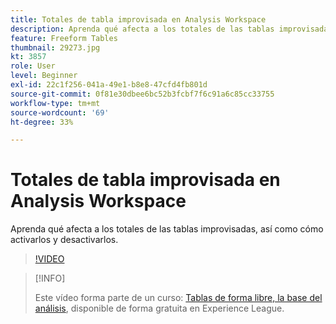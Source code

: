 ```yaml
---
title: Totales de tabla improvisada en Analysis Workspace
description: Aprenda qué afecta a los totales de las tablas improvisadas, así como cómo activarlos y desactivarlos.
feature: Freeform Tables
thumbnail: 29273.jpg
kt: 3857
role: User
level: Beginner
exl-id: 22c1f256-041a-49e1-b8e8-47cfd4fb801d
source-git-commit: 0f81e30dbee6bc52b3fcbf7f6c91a6c85cc33755
workflow-type: tm+mt
source-wordcount: '69'
ht-degree: 33%

---
```


# Totales de tabla improvisada en Analysis Workspace

Aprenda qué afecta a los totales de las tablas improvisadas, así como cómo activarlos y desactivarlos.

>[!VIDEO](https://video.tv.adobe.com/v/29273/?quality=12&learn=on)

>[!INFO]
>
> Este vídeo forma parte de un curso: [Tablas de forma libre, la base del análisis](https://experienceleague.adobe.com/?recommended=Analytics-U-1-2020.3&amp;lang=es), disponible de forma gratuita en Experience League.
